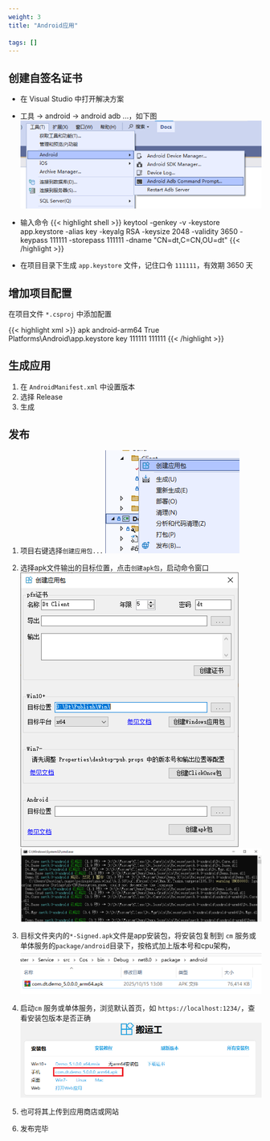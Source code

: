 ```yaml
---
weight: 3
title: "Android应用"

tags: []
---
```


## 创建自签名证书

* 在 Visual Studio 中打开解决方案
* 工具 -> android -> android adb ...，如下图
![](1.png)
* 输入命令
{{< highlight shell >}}
keytool -genkey -v -keystore app.keystore -alias key -keyalg RSA -keysize 2048 -validity 3650 -keypass 111111 -storepass 111111 -dname "CN=dt,C=CN,OU=dt"
{{< /highlight >}}

* 在项目目录下生成 `app.keystore` 文件，记住口令 `111111`，有效期 3650 天

## 增加项目配置
在项目文件 `*.csproj` 中添加配置

{{< highlight xml >}}
	<PropertyGroup Condition="$(IsAndroid) AND '$(Configuration)' == 'Release'">
		<!-- 包格式apk，不生成aab -->
		<AndroidPackageFormat>apk</AndroidPackageFormat>
		<!-- apk支持的ABI架构，默认支持4种架构，减少支持ABI能缩小apk -->
		<RuntimeIdentifier>android-arm64</RuntimeIdentifier>
		<!--<RuntimeIdentifier>android-x64</RuntimeIdentifier>-->
		<!--<RuntimeIdentifiers>android-arm64;android-arm</RuntimeIdentifiers>-->
		<!-- 签名相关 -->
		<AndroidKeyStore>True</AndroidKeyStore>
		<AndroidSigningKeyStore>Platforms\Android\app.keystore</AndroidSigningKeyStore>
		<AndroidSigningKeyAlias>key</AndroidSigningKeyAlias>
		<AndroidSigningKeyPass>111111</AndroidSigningKeyPass>
		<AndroidSigningStorePass>111111</AndroidSigningStorePass>
	</PropertyGroup>
{{< /highlight >}}

## 生成应用
1. 在 `AndroidManifest.xml` 中设置版本
1. 选择 Release
1. 生成

## 发布
1. 项目右键选择`创建应用包...`
![](a2.png)
1. 选择apk文件输出的目标位置，点击`创建apk包`，启动命令窗口
![](a1.png)
![](a3.png)
1. 目标文件夹内的`*-Signed.apk`文件是app安装包，将安装包复制到 `cm` 服务或单体服务的`package/android`目录下，按格式加上版本号和cpu架构，
![](3.png "apk")
1. 启动`cm` 服务或单体服务，浏览默认首页，如 `https://localhost:1234/`，查看安装包版本是否正确
![](4.png "下载页面")
1. 也可将其上传到应用商店或网站

1. 发布完毕